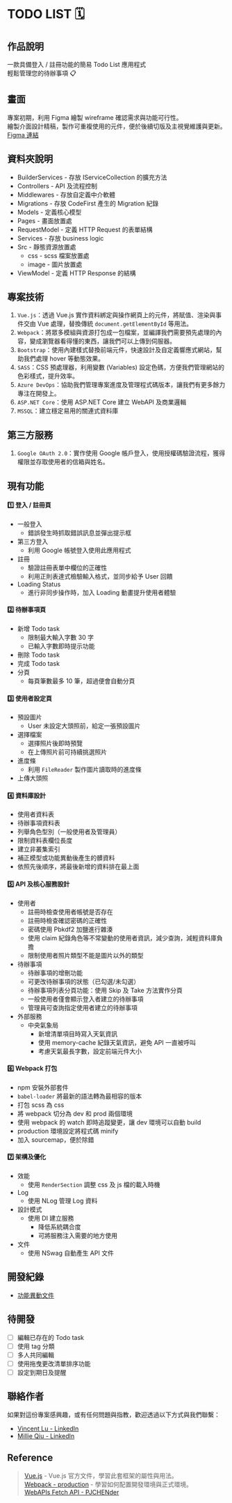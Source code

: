 # TODO LIST 🗓

## 作品說明
一款具備登入 / 註冊功能的簡易 Todo List 應用程式 <br>
輕鬆管理您的待辦事項 📋

## 畫面
專案初期，利用 Figma 繪製 wireframe 確認需求與功能可行性。<br>
繪製介面設計精稿，製作可重複使用的元件，便於後續切版及主視覺維護與更新。<br>
[Figma 連結](https://www.figma.com/file/J5xkKXjdKPLVt1cU9PSth1/TO-DO-LIST-(Practice)?type=design&node-id=0%3A1&mode=design&t=UYA6aB8FdkrGe6Jn-1)

## 資料夾說明
- BuilderServices - 存放 IServiceCollection 的擴充方法
- Controllers - API 及流程控制
- Middlewares - 存放自定義中介軟體
- Migrations - 存放 CodeFirst 產生的 Migration 紀錄
- Models - 定義核心模型
- Pages - 畫面放置處
- RequestModel - 定義 HTTP Request 的表單結構
- Services - 存放 business logic
- Src - 靜態資源放置處
    - css - scss 檔案放置處
    - image - 圖片放置處
- ViewModel - 定義 HTTP Response 的結構

## 專案技術
1. `Vue.js`：透過 Vue.js 實作資料綁定與操作網頁上的元件，將賦值、渲染與事件交由 Vue 處理，替換傳統 `document.getElementById` 等用法。
2. `Webpack`：將眾多模組與資源打包成一包檔案，並編譯我們需要預先處理的內容，變成瀏覽器看得懂的東西，讓我們可以上傳到伺服器。
3. `Bootstrap`：使用內建樣式替換前端元件，快速設計及自定義響應式網站，幫助我們處理 hover 等動態效果。
4. `SASS`：CSS 預處理器，利用變數 (Variables) 設定色碼，方便我們管理網站的色彩樣式，提升效率。
5. `Azure DevOps`：協助我們管理專案進度及管理程式碼版本，讓我們有更多餘力專注在開發上。
6. `ASP.NET Core`：使用 ASP.NET Core 建立 WebAPI 及商業邏輯
7. `MSSQL`：建立穩定易用的關連式資料庫


## 第三方服務
1. `Google OAuth 2.0`：實作使用 Google 帳戶登入，使用授權碼驗證流程，獲得權限並存取使用者的信箱與姓名。

## 現有功能
#### 1️⃣ 登入 / 註冊頁
- 一般登入
    - 錯誤發生時抓取錯誤訊息並彈出提示框
- 第三方登入
    - 利用 Google 帳號登入使用此應用程式
- 註冊
    - 驗證註冊表單中欄位的正確性
    - 利用正則表達式檢驗輸入格式，並同步給予 User 回饋
- Loading Status
    - 進行非同步操作時，加入 Loading 動畫提升使用者體驗

#### 2️⃣ 待辦事項頁
- 新增 Todo task
    - 限制最大輸入字數 30 字
    - 已輸入字數即時提示功能
- 刪除 Todo task
- 完成 Todo task
- 分頁
    - 每頁筆數最多 10 筆，超過便會自動分頁

#### 3️⃣ 使用者設定頁
- 預設圖片
    - User 未設定大頭照前，給定一張預設圖片
- 選擇檔案
    - 選擇照片後即時預覽
    - 在上傳照片前可持續挑選照片
- 進度條
    - 利用 `FileReader` 製作圖片讀取時的進度條
- 上傳大頭照

#### 4️⃣ 資料庫設計
- 使用者資料表
- 待辦事項資料表
- 列舉角色型別（一般使用者及管理員）
- 限制資料表欄位長度
- 建立非叢集索引
- 補正模型或功能異動後產生的髒資料
- 依照先後順序，將最後新增的資料排在最上面

#### 5️⃣ API 及核心服務設計
- 使用者
    - 註冊時檢查使用者帳號是否存在
    - 註冊時檢查確認密碼的正確性
    - 密碼使用 Pbkdf2 加鹽進行雜湊
    - 使用 claim 紀錄角色等不常變動的使用者資訊，減少查詢，減輕資料庫負擔
    - 限制使用者照片類型不能是圖片以外的類型
- 待辦事項
    - 待辦事項的增刪功能
    - 可更改待辦事項的狀態（已勾選/未勾選）
    - 待辦事項列表分頁功能：使用 Skip 及 Take 方法實作分頁
    - 一般使用者僅會顯示登入者建立的待辦事項
    - 管理員可查詢指定使用者建立的待辦事項
- 外部服務
    - 中央氣象局
        - 新增清單項目時寫入天氣資訊
        - 使用 memory-cache 紀錄天氣資訊，避免 API 一直被呼叫
        - 考慮天氣最長字數，設定前端元件大小


#### 6️⃣ Webpack 打包
- npm 安裝外部套件
- `babel-loader` 將最新的語法轉為最相容的版本
- 打包 scss 為 css
- 將 webpack 切分為 dev 和 prod 兩個環境
- 使用 webpack 的 watch 即時追蹤變更，讓 dev 環境可以自動 build
- production 環境設定將程式碼 minify
- 加入 sourcemap，便於除錯

#### 7️⃣ 架構及優化
- 效能
    - 使用 `RenderSection` 調整 css 及 js 檔的載入時機
- Log
    - 使用 NLog 管理 Log 資料
- 設計模式
    - 使用 DI 建立服務
        - 降低系統耦合度
        - 可將服務注入需要的地方使用
- 文件
    - 使用 NSwag 自動產生 API 文件

## 開發紀錄
- [功能異動文件]()

## 待開發
- [ ] 編輯已存在的 Todo task
- [ ] 使用 tag 分類
- [ ] 多人共同編輯
- [ ] 使用拖曳更改清單排序功能
- [ ] 設定到期日及提醒

## 聯絡作者
如果對這份專案感興趣，或有任何問題與指教，歡迎透過以下方式與我們聯繫：
- [Vincent Lu - LinkedIn](https://www.linkedin.com/in/vincent87720/)
- [Millie Qiu - LinkedIn](https://www.linkedin.com/in/qiumillie/)

## Reference
> [Vue.js](https://vuejs.org/) - Vue.js 官方文件，學習此套框架的屬性與用法。<br>
> [Webpack - production](https://webpack.js.org/guides/production/) - 學習如何配置開發環境與正式環境。<br>
> [WebAPIs Fetch API - PJCHENder](https://pjchender.dev/webapis/webapis-fetch/)

